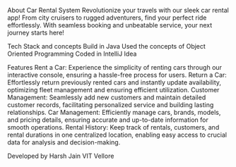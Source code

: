 About Car Rental System
Revolutionize your travels with our sleek car rental app! From city cruisers to rugged adventurers, find your perfect ride effortlessly. With seamless booking and unbeatable service, your next journey starts here!

Tech Stack and concepts
Build in Java
Used the concepts of Object Oriented Programming
Coded in IntelliJ Idea

Features 
Rent a Car: Experience the simplicity of renting cars through our interactive console, ensuring a hassle-free process for users.
Return a Car: Effortlessly return previously rented cars and instantly update availability, optimizing fleet management and ensuring efficient utilization.
Customer Management: Seamlessly add new customers and maintain detailed customer records, facilitating personalized service and building lasting relationships.
Car Management: Efficiently manage cars, brands, models, and pricing details, ensuring accurate and up-to-date information for smooth operations.
Rental History: Keep track of rentals, customers, and rental durations in one centralized location, enabling easy access to crucial data for analysis and decision-making.

Developed by 
Harsh Jain 
VIT Vellore

